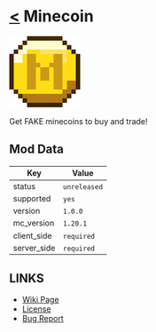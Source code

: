 # [<](../README.md) Minecoin

![alt](icon.png)

Get FAKE minecoins to buy and trade!

## Mod Data

| Key         | Value        |
|-------------|--------------|
| status      | `unreleased` |
| supported   | `yes`        |
| version     | `1.0.0 `     |
| mc_version  | `1.20.1`     |
| client_side | `required`   |
| server_side | `required`   |

## LINKS
- [Wiki Page](https://github.com/legopitstop/Fabric/wiki/Minecoin)
- [License](https://legopitstop.weebly.com/license.html)
- [Bug Report](https://github.com/legopitstop/Fabric/issues)
